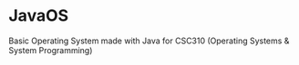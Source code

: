 # JavaOS
Basic Operating System made with Java for CSC310 (Operating Systems &amp; System Programming) 
